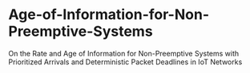 # Age-of-Information-for-Non-Preemptive-Systems
On the Rate and Age of Information for Non-Preemptive Systems with Prioritized Arrivals and Deterministic Packet Deadlines in IoT Networks
